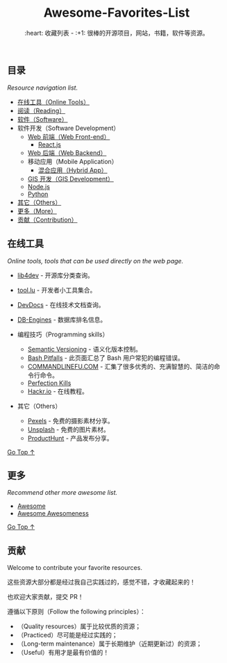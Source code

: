 <div align="center">
  <h1>Awesome-Favorites-List</h1>

  <p>:heart: 收藏列表 - :+1: 很棒的开源项目，网站，书籍，软件等资源。</p>
</div>

<br />

## 目录

*Resource navigation list.*

- [在线工具（Online Tools）](#在线工具)
- [阅读（Reading）](awesome-reading.md)
- [软件（Software）](awesome-software.md)
- 软件开发（Software Development）
  - [Web 前端（Web Front-end）](awesome-web-front-end.md)
    - [React.js](awesome-reactjs.md)
  - [Web 后端（Web Backend）](awesome-web-back-end.md)
  - 移动应用（Mobile Application）
    - [混合应用（Hybrid App）](awesome-hybrid-app.md)
  - [GIS 开发（GIS Development）](awesome-gis.md)
  - [Node.js](awesome-nodejs.md)
  - [Python](awesome-python.md)
- [其它（Others）](#其它)
- [更多（More）](#更多)
- [贡献（Contribution）](#贡献)

## 在线工具

*Online tools, tools that can be used directly on the web page.*

- [lib4dev](http://www.lib4dev.in/) - 开源库分类查询。
- [tool.lu](https://tool.lu/) - 开发者小工具集合。
- [DevDocs](https://devdocs.io/) - 在线技术文档查询。
- [DB-Engines](https://db-engines.com/) - 数据库排名信息。
  
- 编程技巧（Programming skills）
  - [Semantic Versioning](https://semver.org/) - 语义化版本控制。
  - [Bash Pitfalls](http://mywiki.wooledge.org/BashPitfalls) - 此页面汇总了 Bash 用户常犯的编程错误。
  - [COMMANDLINEFU.COM](https://www.commandlinefu.com/commands/browse) - 汇集了很多优秀的、充满智慧的、简洁的命令行命令。
  - [Perfection Kills](http://perfectionkills.com/)	
  - [Hackr.io](https://hackr.io/) - 在线教程。				

- 其它（Others）	
  - [Pexels](https://www.pexels.com/zh-cn/) - 免费的摄影素材分享。
  - [Unsplash](https://unsplash.com/) - 免费的图片素材。
  - [ProductHunt](https://www.producthunt.com/) - 产品发布分享。		

[Go Top ↑](#awesome-favorites-list)

## 更多

*Recommend other more awesome list.*

- [Awesome](https://github.com/sindresorhus/awesome)
- [Awesome Awesomeness](https://github.com/bayandin/awesome-awesomeness)

[Go Top ↑](#awesome-favorites-list)

## 贡献

Welcome to contribute your favorite resources.

这些资源大部分都是经过我自己实践过的，感觉不错，才收藏起来的！

也欢迎大家贡献，提交 PR！

遵循以下原则（Follow the following principles）：

- （Quality resources）属于比较优质的资源；
- （Practiced）尽可能是经过实践的；
- （Long-term maintenance）属于长期维护（近期更新过）的资源；
- （Useful）有用才是最有价值的！
